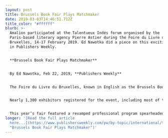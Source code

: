 ```yaml
---
layout: post
title: Brussels Book Fair Plays Matchmaker
date: 2019-03-03T14:46:51.712Z
title_color: "#ffffff"
blurb: >-
  Amalion participated at the Talentueux Indés forum organised by the
  Paris-based literary agency Pierre Astier during the Foire du Livre du
  Bruxelles, 14-17 February 2019. Ed Nawotka did a piece on this exciting fair
  in Publishers Weekly.


  **Brussels Book Fair Plays Matchmaker** 


  By Ed Nawotka, Feb 22, 2019, **Publishers Weekly**


  The Foire du Livre du Bruxelles, known in English as the Brussels Book Fair, celebrated its 50th anniversary this month with a new international program aimed at raising the event’s profile. Held February 14–17, this year’s fair, which serves the French-speaking community in Belgium, attracted 72,000 visitors, up 5% from 2018.


  Nearly 1,300 exhibitors registered for the event, including most of the top trade publishing houses from Belgium, France, and Quebec, such as Actes Sud, Bragelonne, Gallimard, and Seuil. Numerous Belgian book retailers also exhibited, such as Librebook, a Brussels bookstore that offers titles in 20 European languages.


  This year’s fair featured a revamped professional program spearheaded by FLB director Gregory Laurent and Paris literary agents Pierre Astier and Laure Pécher. “The intent is to establish Brussels as a premier venue for French publishers to exhibit, reach out to readers, and to discuss potential rights deals and other opportunities to develop business relationships,” Laurent said at a dinner party attended by several of the fair’s keynote speakers, including Michael Chabon from the U.S., Boualem Sansal from Algeria, and Kim Thúy from Québec.
longer: '[Read the full article
  here...](https://www.publishersweekly.com/pw/by-topic/international/trade-shows/article/79358-brussels-book-fair-plays-matchmaker.html
  "Brussels Book Fair Plays Matchmaker")'
---
```

